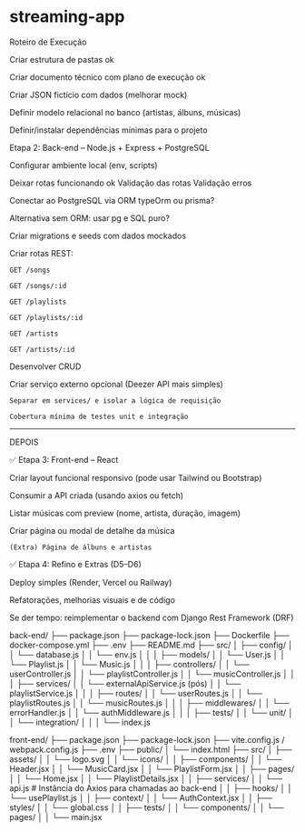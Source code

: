 # streaming-app

Roteiro de Execução

Criar estrutura de pastas ok

Criar documento técnico com plano de execução ok

Criar JSON fictício com dados (melhorar mock)

Definir modelo relacional no banco (artistas, álbuns, músicas)

Definir/instalar dependências mínimas para o projeto

Etapa 2: Back-end – Node.js + Express + PostgreSQL

Configurar ambiente local (env, scripts)

Deixar rotas funcionando ok
Validação das rotas
Validação erros

Conectar ao PostgreSQL via ORM typeOrm ou prisma?

Alternativa sem ORM: usar pg e SQL puro?

Criar migrations e seeds com dados mockados

Criar rotas REST:

    GET /songs

    GET /songs/:id

    GET /playlists

    GET /playlists/:id

    GET /artists

    GET /artists/:id

Desenvolver CRUD

Criar serviço externo opcional (Deezer API mais simples)

    Separar em services/ e isolar a lógica de requisição

    Cobertura mínima de testes unit e integração
-------------------------------------------------------------------------
DEPOIS

✅ Etapa 3: Front-end – React 

Criar layout funcional responsivo (pode usar Tailwind ou Bootstrap)

Consumir a API criada (usando axios ou fetch)

Listar músicas com preview (nome, artista, duração, imagem)

Criar página ou modal de detalhe da música

    (Extra) Página de álbuns e artistas

✅ Etapa 4: Refino e Extras (D5–D6)

Deploy simples (Render, Vercel ou Railway)

Refatorações, melhorias visuais e de código

Se der tempo: reimplementar o backend com Django Rest Framework (DRF)

back-end/
├── package.json
├── package-lock.json
├── Dockerfile
├── docker-compose.yml
├── .env
├── README.md
├── src/
│   ├── config/
│   │   └── database.js
│   │   └── env.js
│   │
│   ├── models/
│   │   └── User.js
│   │   └── Playlist.js
│   │   └── Music.js
│   │
│   ├── controllers/
│   │   └── userController.js
│   │   └── playlistController.js
│   │   └── musicController.js
│   │
│   ├── services/
│   │   └── externalApiService.js (pós)
│   │   └── playlistService.js
│   │
│   ├── routes/
│   │   └── userRoutes.js
│   │   └── playlistRoutes.js
│   │   └── musicRoutes.js
│   │
│   ├── middlewares/
│   │   └── errorHandler.js
│   │   └── authMiddleware.js
│   │
│   ├── tests/
│   │   └── unit/
│   │   └── integration/
│   │
│   └── index.js


front-end/
├── package.json
├── package-lock.json
├── vite.config.js / webpack.config.js
├── .env
├── public/
│   └── index.html
├── src/
│   ├── assets/
│   │   └── logo.svg
│   │   └── icons/
│
│   ├── components/
│   │   └── Header.jsx
│   │   └── MusicCard.jsx
│   │   └── PlaylistForm.jsx
│
│   ├── pages/
│   │   └── Home.jsx
│   │   └── PlaylistDetails.jsx
│
│   ├── services/
│   │   └── api.js              # Instância do Axios para chamadas ao back-end
│
│   ├── hooks/
│   │   └── usePlaylist.js
│
│   ├── context/
│   │   └── AuthContext.jsx
│
│   ├── styles/
│   │   └── global.css
│
│   ├── tests/
│   │   └── components/
│   │   └── pages/
│
│   └── main.jsx
